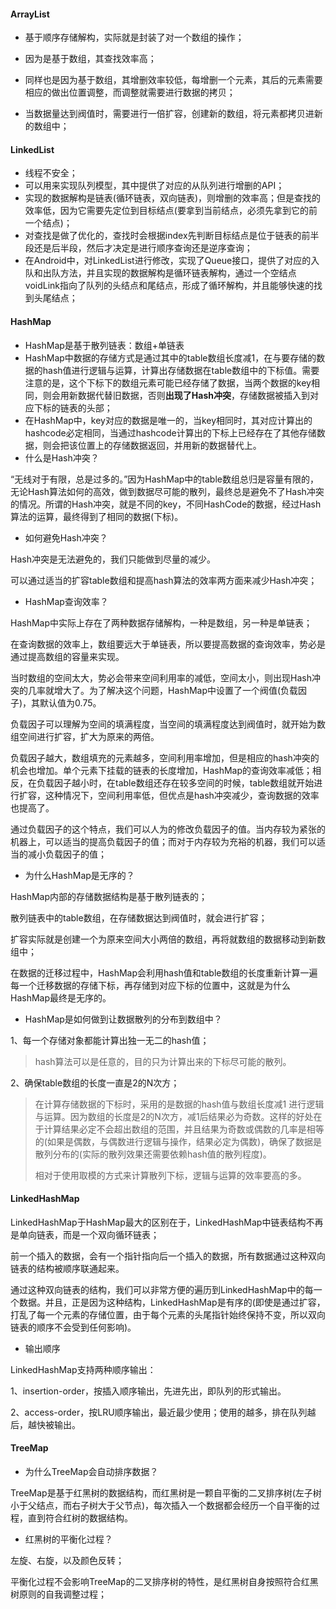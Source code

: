 #### ArrayList

* 基于顺序存储解构，实际就是封装了对一个数组的操作；

* 因为是基于数组，其查找效率高；

* 同样也是因为基于数组，其增删效率较低，每增删一个元素，其后的元素需要相应的做出位置调整，而调整就需要进行数据的拷贝；

* 当数据量达到阀值时，需要进行一倍扩容，创建新的数组，将元素都拷贝进新的数组中；

#### 

#### LinkedList

* 线程不安全；
* 可以用来实现队列模型，其中提供了对应的从队列进行增删的API；
* 实现的数据解构是链表\(循环链表，双向链表\)，则增删的效率高；但是查找的效率低，因为它需要先定位到目标结点\(要拿到当前结点，必须先拿到它的前一个结点\)；
* 对查找是做了优化的，查找时会根据index先判断目标结点是位于链表的前半段还是后半段，然后才决定是进行顺序查询还是逆序查询；
* 在Android中，对LinkedList进行修改，实现了Queue接口，提供了对应的入队和出队方法，并且实现的数据解构是循环链表解构，通过一个空结点voidLink指向了队列的头结点和尾结点，形成了循环解构，并且能够快速的找到头尾结点；

#### HashMap

* HashMap是基于散列链表：数组+单链表
* HashMap中数据的存储方式是通过其中的table数组长度减1，在与要存储的数据的hash值进行逻辑与运算，计算出存储数据在table数组中的下标值。需要注意的是，这个下标下的数组元素可能已经存储了数据，当两个数据的key相同，则会用新数据代替旧数据，否则**出现了Hash冲突**，存储数据被插入到对应下标的链表的头部；
* 在HashMap中，key对应的数据是唯一的，当key相同时，其对应计算出的hashcode必定相同，当通过hashcode计算出的下标上已经存在了其他存储数据，则会把该位置上的存储数据返回，并用新的数据替代上。
* 什么是Hash冲突？

“无线对于有限，总是过多的。”因为HashMap中的table数组总归是容量有限的，无论Hash算法如何的高效，做到数据尽可能的散列，最终总是避免不了Hash冲突的情况。所谓的Hash冲突，就是不同的key，不同HashCode的数据，经过Hash算法的运算，最终得到了相同的数据\(下标\)。

* 如何避免Hash冲突？

Hash冲突是无法避免的，我们只能做到尽量的减少。

可以通过适当的扩容table数组和提高hash算法的效率两方面来减少Hash冲突；

* HashMap查询效率？

HashMap中实际上存在了两种数据存储解构，一种是数组，另一种是单链表；

在查询数据的效率上，数组要远大于单链表，所以要提高数据的查询效率，势必是通过提高数组的容量来实现。

当时数组的空间太大，势必会带来空间利用率的减低，空间太小，则出现Hash冲突的几率就增大了。为了解决这个问题，HashMap中设置了一个阀值\(负载因子\)，其默认值为0.75。

负载因子可以理解为空间的填满程度，当空间的填满程度达到阀值时，就开始为数组空间进行扩容，扩大为原来的两倍。

负载因子越大，数组填充的元素越多，空间利用率增加，但是相应的hash冲突的机会也增加。单个元素下挂载的链表的长度增加，HashMap的查询效率减低；相反，在负载因子越小时，在table数组还存在较多空间的时候，table数组就开始进行扩容，这种情况下，空间利用率低，但优点是hash冲突减少，查询数据的效率也提高了。

通过负载因子的这个特点，我们可以人为的修改负载因子的值。当内存较为紧张的机器上，可以适当的提高负载因子的值；而对于内存较为充裕的机器，我们可以适当的减小负载因子的值；

* 为什么HashMap是无序的？

HashMap内部的存储数据结构是基于散列链表的；

散列链表中的table数组，在存储数据达到阀值时，就会进行扩容；

扩容实际就是创建一个为原来空间大小两倍的数组，再将就数组的数据移动到新数组中；

在数据的迁移过程中，HashMap会利用hash值和table数组的长度重新计算一遍每一个迁移数据的存储下标，再存储到对应下标的位置中，这就是为什么HashMap最终是无序的。

* HashMap是如何做到让数据散列的分布到数组中？

1、每一个存储对象都能计算出独一无二的hash值；

> hash算法可以是任意的，目的只为计算出来的下标尽可能的散列。

2、确保table数组的长度一直是2的N次方；

> 在计算存储数据的下标时，采用的是数据的hash值与数组长度减1 进行逻辑与运算。因为数组的长度是2的N次方，减1后结果必为奇数。这样的好处在于计算结果必定不会超出数组的范围，并且结果为奇数或偶数的几率是相等的\(如果是偶数，与偶数进行逻辑与操作，结果必定为偶数\)，确保了数据是散列分布的\(实际的散列效果还需要依赖hash值的散列程度\)。
>
> 相对于使用取模的方式来计算散列下标，逻辑与运算的效率要高的多。

#### LinkedHashMap

LinkedHashMap于HashMap最大的区别在于，LinkedHashMap中链表结构不再是单向链表，而是一个双向循环链表；

前一个插入的数据，会有一个指针指向后一个插入的数据，所有数据通过这种双向链表的结构被顺序联通起来。

通过这种双向链表的结构，我们可以非常方便的遍历到LinkedHashMap中的每一个数据。并且，正是因为这种结构，LinkedHashMap是有序的\(即使是通过扩容，打乱了每一个元素的存储位置，由于每个元素的头尾指针始终保持不变，所以双向链表的顺序不会受到任何影响\)。

* 输出顺序

LinkedHashMap支持两种顺序输出：

1、insertion-order，按插入顺序输出，先进先出，即队列的形式输出。

2、access-order，按LRU顺序输出，最近最少使用；使用的越多，排在队列越后，越快被输出。

#### TreeMap

* 为什么TreeMap会自动排序数据？

TreeMap是基于红黑树的数据结构，而红黑树是一颗自平衡的二叉排序树\(左子树小于父结点，而右子树大于父节点\)，每次插入一个数据都会经历一个自平衡的过程，直到符合红树的数据结构。

* 红黑树的平衡化过程？

左旋、右旋，以及颜色反转；

平衡化过程不会影响TreeMap的二叉排序树的特性，是红黑树自身按照符合红黑树原则的自我调整过程；

